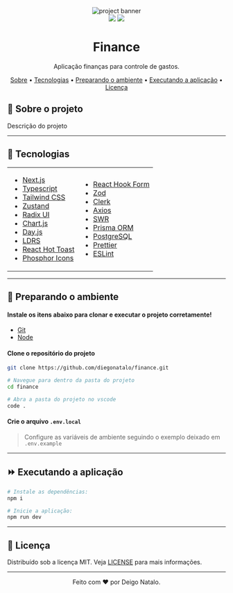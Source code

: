 <div align="center">
<img src="readme-banner.jpg" alt="project banner" />
</div>

<div align="center">
<img src="https://img.shields.io/badge/code_style-prettier-ff69b4.svg" />
<img src="https://img.shields.io/badge/license-MIT-blue" />
</div>

<h1 align="center">
Finance
</h1>

<p align="center">
Aplicação finanças para controle de gastos.
</p>

<div align="center">
<a href="#-sobre-o-projeto">Sobre</a> •
<a href="#-tecnologias">Tecnologias</a> •
<a href="#-preparando-o-ambiente">Preparando o ambiente</a> •
<a href="#-executando-a-aplicação">Executando a aplicação</a> •
<a href="#-licença">Licença</a>
</div>

## 📌 Sobre o projeto

Descrição do projeto

---

## 🧩 Tecnologias

<table>
<tr>
<td>

- [Next.js](https://nextjs.org/)
- [Typescript](https://www.typescriptlang.org/)
- [Tailwind CSS](https://tailwindcss.com/)
- [Zustand](https://docs.pmnd.rs/zustand/getting-started/introduction)
- [Radix UI](https://www.radix-ui.com/)
- [Chart.js](https://www.chartjs.org/)
- [Day.js](https://day.js.org/)
- [LDRS](https://uiball.com/ldrs/)
- [React Hot Toast](https://react-hot-toast.com/)
- [Phosphor Icons](https://phosphoricons.com/)
</td>
<td>

- [React Hook Form](https://react-hook-form.com/)
- [Zod](https://zod.dev/)
- [Clerk](https://clerk.com/)
- [Axios](https://axios-http.com/)
- [SWR](https://swr.vercel.app/)
- [Prisma ORM](https://www.prisma.io/)
- [PostgreSQL](https://www.postgresql.org/)
- [Prettier](https://prettier.io/)
- [ESLint](https://eslint.org/)
</td>
</tr>
</table>

---

## 🌱 Preparando o ambiente

#### Instale os itens abaixo para clonar e executar o projeto corretamente!

- [Git](https://git-scm.com/)
- [Node](https://nodejs.org/)

#### Clone o repositório do projeto
```bash
git clone https://github.com/diegonatalo/finance.git

# Navegue para dentro da pasta do projeto
cd finance

# Abra a pasta do projeto no vscode
code .
```

#### Crie o arquivo ```.env.local```
> Configure as variáveis de ambiente seguindo o exemplo deixado em ```.env.example```

---

## ⏩ Executando a aplicação

```bash
# Instale as dependências:
npm i

# Inicie a aplicação:
npm run dev
```

---

## 📜 Licença

Distribuído sob a licença MIT. Veja [LICENSE](LICENSE) para mais informações.

---

<p align="center">Feito com ❤️ por Deigo Natalo.</p>

